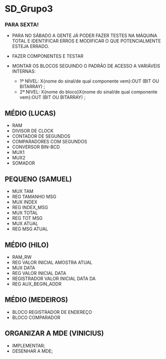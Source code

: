 # SD_Grupo3

### PARA SEXTA! 

* PARA NO SÁBADO A GENTE JÁ PODER FAZER TESTES NA MÁQUINA TOTAL E IDENTIFICAR ERROS E MODIFICAR O QUE POTENCIALMENTE ESTEJA ERRADO.</br>

* FAZER COMPONENTES E TESTAR</br>

* MONTAR OS BLOCOS SEGUINDO O PADRÃO DE ACESSO A VARIÁVEIS INTERNAS:
  * 1º NÍVEL: X{nome do sinal/de qual componente vem}:OUT (BIT OU BITARRAY) ;
  * 2º NIVEL: X{nome do bloco}X{nome do sinal/de qual componente vem}:OUT (BIT OU BITARRAY) ;

## MÉDIO (LUCAS)
* RAM
* DIVISOR DE CLOCK
* CONTADOR DE SEGUNDOS
* COMPARADORES COM SEGUNDOS
* CONVERSOR BIN-BCD
* MUX1
* MUX2
* SOMADOR

## PEQUENO (SAMUEL)
* MUX TAM
* REG TAMANHO MSG
* MUX INDEX
* REG INDEX_MSG
* MUX TOTAL
* REG TOT MSG
* MUX ATUAL
* REG MSG ATUAL

## MÉDIO  (HILO)
* RAM_RW
* REG VALOR INICIAL AMOSTRA ATUAL
* MUX DATA
* REG VALOR INICIAL DATA
* REGISTRADOR  VALOR INICIAL DATA DA
* REG AUX_BEGIN_ADDR
 
## MÉDIO (MEDEIROS)
* BLOCO REGISTRADOR DE ENDEREÇO
* BLOCO COMPARADOR
 
## ORGANIZAR A MDE (VINICIUS)
* IMPLEMENTAR;
* DESENHAR A MDE;

